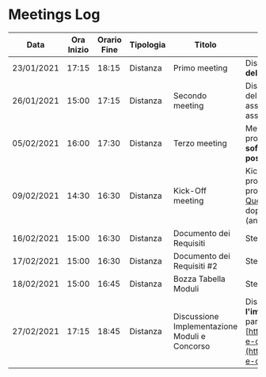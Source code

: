 # Meetings Log

| Data       | Ora Inizio | Orario Fine | Tipologia | Titolo                                        | Contenuto                                                                                                                                                                                                                                                                                                                                              |
| ---------- | ---------- | ----------- | --------- | --------------------------------------------- | ------------------------------------------------------------------------------------------------------------------------------------------------------------------------------------------------------------------------------------------------------------------------------------------------------------------------------------------------------ |
| 23/01/2021 | 17:15      | 18:15       | Distanza  | Primo meeting                                 | Discussione in merito ai __ruoli__ nel gruppo e alla __scelta del progetto__.                                                                                                                                                                                                                                                                          |
| 26/01/2021 | 15:00      | 17:15       | Distanza  | Secondo meeting                               | Discussione in merito agli __strumenti__ e agli __standard__ del team per il __lavoro collaborativo.__ Prima assegnazione dei __ruoli__ nel gruppo e __brief__ del progetto assegnato `(n.3 Specchio Intelligente)`.                                                                                                                                   |
| 05/02/2021 | 16:00      | 17:30       | Distanza  | Terzo meeting                                 | Messa a punto di alcuni __aspetti preliminari__ inerenti al progetto (presa visione di diverse __documentazioni__ e __software (sito)__ _beta_) e al kick-off meeting (revisione __possibili domande__ da porre al committente).                                                                                                                       |
| 09/02/2021 | 14:30      | 16:30       | Distanza  | Kick-Off meeting                              | Kick-Off meeting con l'azienda commitente del progetto. Presentazione da parte dell'azienda del progetto e risoluzione delle domande in [Kick-Off Questions.md](../Documenti%20ufficiali/Kick-Off%20Questions.md). Discussione su sensazioni e pareri dopo il Kick-Off meeting (tra componenti del team (anche privatamente) e prof. _Tutor Interno_). |
| 16/02/2021 | 15:00      | 16:30       | Distanza  | Documento dei Requisiti                       | Stesura bozza __Documento dei Requisiti__.                                                                                                                                                                                                                                                                                                             |
| 17/02/2021 | 15:00      | 16:30       | Distanza  | Documento dei Requisiti #2                    | Stesura bozza __Documento dei Requisiti__ #2.                                                                                                                                                                                                                                                                                                          |
| 18/02/2021 | 15:00      | 16:45       | Distanza  | Bozza Tabella Moduli                          | Stesura bozza __Tabella Moduli__.                                                                                                                                                                                                                                                                                                                      |
| 27/02/2021 | 17:15      | 18:45       | Distanza  | Discussione Implementazione Moduli e Concorso | Discussione in merito alle norme / standard per __l'implementazione dei moduli__ dello specchio e partecipazione al __concorso__ [https://www.comolecco.camcom.it/archivio5_notizie-e-comunicati_0_192.html](https://www.comolecco.camcom.it/archivio5_notizie-e-comunicati_0_192.html).                                                               |

